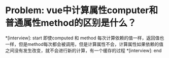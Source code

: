 # Problem: vue中计算属性computer和普通属性method的区别是什么？

*[interview]: start
即使computed 和 method 每次计算依赖的值一样，返回值也一样，但是method每次都会被调用，但是计算属性不会，计算属性如果依赖的值之间没有发生改变，就不会进行新的计算，有一个缓存的过程
*[interview]: end
